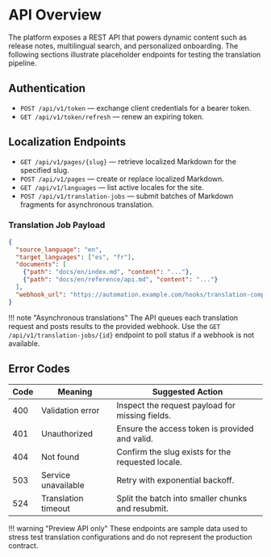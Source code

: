 # API Overview

The platform exposes a REST API that powers dynamic content such as release notes, multilingual search, and personalized onboarding. The following sections illustrate placeholder endpoints for testing the translation pipeline.

## Authentication

- `POST /api/v1/token` — exchange client credentials for a bearer token.
- `GET /api/v1/token/refresh` — renew an expiring token.

## Localization Endpoints

- `GET /api/v1/pages/{slug}` — retrieve localized Markdown for the specified slug.
- `POST /api/v1/pages` — create or replace localized Markdown.
- `GET /api/v1/languages` — list active locales for the site.
- `POST /api/v1/translation-jobs` — submit batches of Markdown fragments for asynchronous translation.

### Translation Job Payload

```json
{
  "source_language": "en",
  "target_languages": ["es", "fr"],
  "documents": [
    {"path": "docs/en/index.md", "content": "..."},
    {"path": "docs/en/reference/api.md", "content": "..."}
  ],
  "webhook_url": "https://automation.example.com/hooks/translation-complete"
}
```

!!! note "Asynchronous translations"
    The API queues each translation request and posts results to the provided webhook. Use the `GET /api/v1/translation-jobs/{id}` endpoint to poll status if a webhook is not available.

## Error Codes

| Code | Meaning | Suggested Action |
| ---- | ------- | ---------------- |
| 400 | Validation error | Inspect the request payload for missing fields. |
| 401 | Unauthorized | Ensure the access token is provided and valid. |
| 404 | Not found | Confirm the slug exists for the requested locale. |
| 503 | Service unavailable | Retry with exponential backoff. |
| 524 | Translation timeout | Split the batch into smaller chunks and resubmit. |

!!! warning "Preview API only"
    These endpoints are sample data used to stress test translation configurations and do not represent the production contract.
